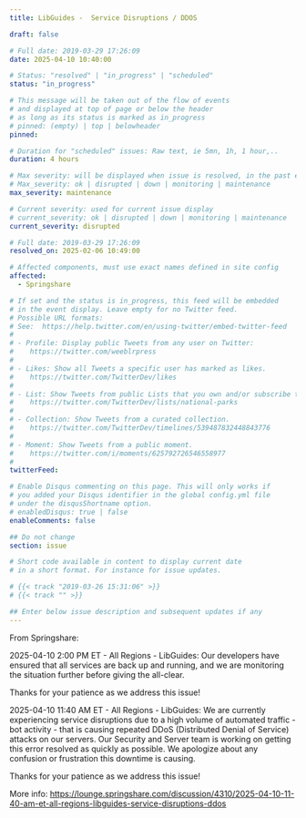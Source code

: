 ```yaml
---
title: LibGuides -  Service Disruptions / DDOS

draft: false

# Full date: 2019-03-29 17:26:09
date: 2025-04-10 10:40:00

# Status: "resolved" | "in_progress" | "scheduled"
status: "in_progress"

# This message will be taken out of the flow of events
# and displayed at top of page or below the header
# as long as its status is marked as in_progress
# pinned: (empty) | top | belowheader
pinned: 

# Duration for "scheduled" issues: Raw text, ie 5mn, 1h, 1 hour,..
duration: 4 hours

# Max severity: will be displayed when issue is resolved, in the past events section
# Max_severity: ok | disrupted | down | monitoring | maintenance
max_severity: maintenance

# Current severity: used for current issue display
# current_severity: ok | disrupted | down | monitoring | maintenance
current_severity: disrupted

# Full date: 2019-03-29 17:26:09
resolved_on: 2025-02-06 10:49:00

# Affected components, must use exact names defined in site config
affected:
  - Springshare

# If set and the status is in_progress, this feed will be embedded
# in the event display. Leave empty for no Twitter feed.
# Possible URL formats:
# See:  https://help.twitter.com/en/using-twitter/embed-twitter-feed
#
# - Profile: Display public Tweets from any user on Twitter:
#    https://twitter.com/weeblrpress
#  
# - Likes: Show all Tweets a specific user has marked as likes.
#    https://twitter.com/TwitterDev/likes
#
# - List: Show Tweets from public Lists that you own and/or subscribe to.
#    https://twitter.com/TwitterDev/lists/national-parks
# 
# - Collection: Show Tweets from a curated collection.
#    https://twitter.com/TwitterDev/timelines/539487832448843776
#
# - Moment: Show Tweets from a public moment.
#    https://twitter.com/i/moments/625792726546558977
#
twitterFeed: 

# Enable Disqus commenting on this page. This will only works if 
# you added your Disqus identifier in the global config.yml file
# under the disqusShortname option.
# enabledDisqus: true | false
enableComments: false

## Do not change
section: issue

# Short code available in content to display current date
# in a short format. For instance for issue updates.

# {{< track "2019-03-26 15:31:06" >}}
# {{< track "" >}}

## Enter below issue description and subsequent updates if any
---
```

From Springshare: 


2025-04-10 2:00 PM ET - All Regions - LibGuides: Our developers have ensured that all services are back up and running, and we are monitoring the situation further before giving the all-clear.

Thanks for your patience as we address this issue!

2025-04-10 11:40 AM ET - All Regions - LibGuides: We are currently experiencing service disruptions due to a high volume of automated traffic - bot activity - that is causing repeated DDoS (Distributed Denial of Service) attacks on our servers. Our Security and Server team is working on getting this error resolved as quickly as possible. We apologize about any confusion or frustration this downtime is causing.

Thanks for your patience as we address this issue!

More info: https://lounge.springshare.com/discussion/4310/2025-04-10-11-40-am-et-all-regions-libguides-service-disruptions-ddos
